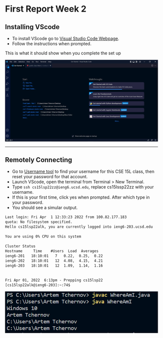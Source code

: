 # **First Report Week 2**
## Installing VScode
* To install VScode go to [Visual Studio Code Webpage](https://code.visualstudio.com/).
* Follow the instructions when prompted.

This is what it should show when you complete the set up

[2]: vscode.PNG  
![vscode launch][2]


***
## Remotely Connecting
* Go to [Username tool](https://sdacs.ucsd.edu/~icc/index.php) to find your username for this CSE 15L class, then reset your password for that account. 
* Launch VScode, open the terminal from Terminal > New Terminal.
* Type `ssh cs15lsp22zz@ieng6.ucsd.edu`, replace cs15lssp22zz with your username. 
* If this is your first time, click yes when prompted. After which type in your password. 
* You should see a simular output. <br>



```
Last login: Fri Apr  1 12:33:23 2022 from 100.82.177.183
quota: No filesystem specified.
Hello cs15lsp22alk, you are currently logged into ieng6-203.ucsd.edu

You are using 0% CPU on this system

Cluster Status 
Hostname     Time    #Users  Load  Averages  
ieng6-201   18:10:01   7   0.22,  0.25,  0.22
ieng6-202   18:10:01   12  4.08,  4.15,  4.21
ieng6-203   18:10:01   12  1.09,  1.14,  1.16

 
Fri Apr 01, 2022  6:13pm - Prepping cs15lsp22
[cs15lsp22alk@ieng6-203]:~:74$ 
```

[1]: output1.PNG
![output_From_First_Lab][1]
